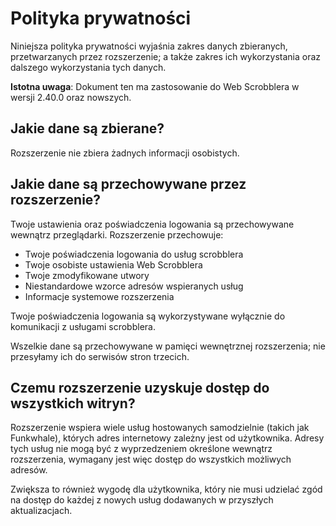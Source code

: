 # Polityka prywatności

Niniejsza polityka prywatności wyjaśnia zakres danych zbieranych, przetwarzanych przez rozszerzenie; a także zakres ich wykorzystania oraz dalszego wykorzystania tych danych.

**Istotna uwaga**: Dokument ten ma zastosowanie do Web Scrobblera w wersji 2.40.0 oraz nowszych.

## Jakie dane są zbierane?

Rozszerzenie nie zbiera żadnych informacji osobistych.

## Jakie dane są przechowywane przez rozszerzenie?

Twoje ustawienia oraz poświadczenia logowania są przechowywane wewnątrz przeglądarki. Rozszerzenie przechowuje:

 - Twoje poświadczenia logowania do usług scrobblera
 - Twoje osobiste ustawienia Web Scrobblera
 - Twoje zmodyfikowane utwory
 - Niestandardowe wzorce adresów wspieranych usług
 - Informacje systemowe rozszerzenia

Twoje poświadczenia logowania są wykorzystywane wyłącznie do komunikacji z usługami scrobblera.

Wszelkie dane są przechowywane w pamięci wewnętrznej rozszerzenia; nie przesyłamy ich do serwisów stron trzecich.

## Czemu rozszerzenie uzyskuje dostęp do wszystkich witryn?

Rozszerzenie wspiera wiele usług hostowanych samodzielnie (takich jak Funkwhale), których adres internetowy zależny jest od użytkownika. Adresy tych usług nie mogą być z wyprzedzeniem określone wewnątrz rozszerzenia, wymagany jest więc dostęp do wszystkich możliwych adresów.

Zwiększa to również wygodę dla użytkownika, który nie musi udzielać zgód na dostęp do każdej z nowych usług dodawanych w przyszłych aktualizacjach.
